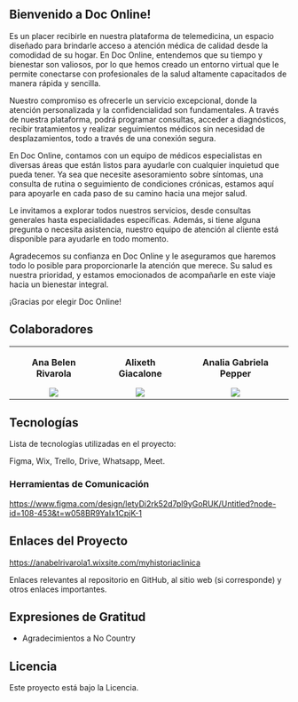 ## Bienvenido a Doc Online!
Es un placer recibirle en nuestra plataforma de telemedicina, un espacio diseñado para brindarle acceso a atención médica de calidad desde la comodidad de su hogar. En Doc Online, entendemos que su tiempo y bienestar son valiosos, por lo que hemos creado un entorno virtual que le permite conectarse con profesionales de la salud altamente capacitados de manera rápida y sencilla.

Nuestro compromiso es ofrecerle un servicio excepcional, donde la atención personalizada y la confidencialidad son fundamentales. A través de nuestra plataforma, podrá programar consultas, acceder a diagnósticos, recibir tratamientos y realizar seguimientos médicos sin necesidad de desplazamientos, todo a través de una conexión segura.

En Doc Online, contamos con un equipo de médicos especialistas en diversas áreas que están listos para ayudarle con cualquier inquietud que pueda tener. Ya sea que necesite asesoramiento sobre síntomas, una consulta de rutina o seguimiento de condiciones crónicas, estamos aquí para apoyarle en cada paso de su camino hacia una mejor salud.

Le invitamos a explorar todos nuestros servicios, desde consultas generales hasta especialidades específicas. Además, si tiene alguna pregunta o necesita asistencia, nuestro equipo de atención al cliente está disponible para ayudarle en todo momento.

Agradecemos su confianza en Doc Online y le aseguramos que haremos todo lo posible para proporcionarle la atención que merece. Su salud es nuestra prioridad, y estamos emocionados de acompañarle en este viaje hacia un bienestar integral.

¡Gracias por elegir Doc Online!


## Colaboradores

<table>
  <tr>
     <td>
      <div align="center">
            <p style="margin-top: 1rem;"><strong>Ana Belen Rivarola</strong></p>
        <a href="https://www.linkedin.com/in/anabelenrivarola" target="_blank">
         <img src="https://github.com/No-Country-simulation/C20-85-M-NOCODE.github/edit/main/README.md"/>
        </a>
      </div>
    </td>
    <td>
      <div align="center">
          <p style="margin-top: 1rem;"><strong>Alixeth Giacalone</strong></p>
        <a href="http://linkedin.com/in/alixeth-giacalone-7556ab2a5" target="_blank">
          <img src="https://github.com/No-Country-simulation/C20-85-M-NOCODE.github/edit/main/README.md"/>
        </a>
        </a>
      </div>
    </td>
    <td>
      <div align="center">
          <p style="margin-top: 1rem;"><strong>Analia Gabriela Pepper</strong></p>
        <a href="http://linkedin.com/in/analia-pepper-1579802b" target="_blank">
          <img src="https://github.com/No-Country-simulation/C20-85-M-NOCODE.github/edit/main/README.md"/>
        </a>
        </a>
      </div>
    </td>
  </tr>
</table>

## Tecnologías
Lista de tecnologías utilizadas en el proyecto:

Figma,
Wix,
Trello,
Drive,
Whatsapp,
Meet.

### Herramientas de Comunicación
https://www.figma.com/design/letyDi2rk52d7pl9yGoRUK/Untitled?node-id=108-453&t=w058BR9YaIx1CpjK-1

## Enlaces del Proyecto
https://anabelrivarola1.wixsite.com/myhistoriaclinica

Enlaces relevantes al repositorio en GitHub, al sitio web (si corresponde) y otros enlaces importantes.


## Expresiones de Gratitud

* Agradecimientos a No Country

## Licencia

Este proyecto está bajo la Licencia.


